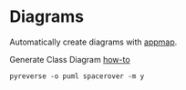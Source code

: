 # Diagrams

Automatically create diagrams with [appmap].

Generate Class Diagram [how-to]

`pyreverse -o puml spacerover -m y`

[appmap]: https://appmap.io/docs/reference/appmap-python.html
[how-to]: https://quisl.de/b/wie-du-uml-klassendiagramme-aus-python-code-erstellst-in-3-schritten-pyreverse-tutorial/
